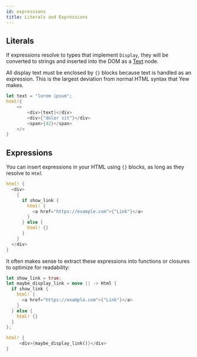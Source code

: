 ```yaml
---
id: expressions
title: Literals and Expressions
---
```

## Literals

If expressions resolve to types that implement `Display`, they will be converted to strings and inserted into the DOM as a [Text](https://developer.mozilla.org/en-US/docs/Web/API/Text) node.

All display text must be enclosed by `{}` blocks because text is handled as an expression. This is 
the largest deviation from normal HTML syntax that Yew makes.

```rust
let text = "lorem ipsum";
html!{
    <>
        <div>{text}</div>
        <div>{"dolor sit"}</div>
        <span>{42}</span>
    </>
}
```

## Expressions

You can insert expressions in your HTML using `{}` blocks, as long as they resolve to `Html`

```rust
html! {
  <div>
    {
      if show_link {
        html! {
          <a href="https://example.com">{"Link"}</a>
        }
      } else {
        html! {}
      }
    }
  </div>
}
```

It often makes sense to extract these expressions into functions or closures to optimize for readability:

```rust
let show_link = true;
let maybe_display_link = move || -> Html {
  if show_link {
    html! {
      <a href="https://example.com">{"Link"}</a>
    }
  } else {
    html! {}
  }
};

html! {
     <div>{maybe_display_link()}</div>
}
```
